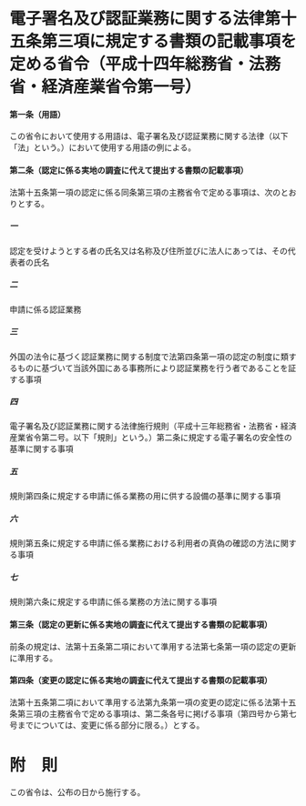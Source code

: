 # 電子署名及び認証業務に関する法律第十五条第三項に規定する書類の記載事項を定める省令（平成十四年総務省・法務省・経済産業省令第一号）
#### 第一条（用語）
この省令において使用する用語は、電子署名及び認証業務に関する法律（以下「法」という。）において使用する用語の例による。
#### 第二条（認定に係る実地の調査に代えて提出する書類の記載事項）
法第十五条第一項の認定に係る同条第三項の主務省令で定める事項は、次のとおりとする。
##### 一
認定を受けようとする者の氏名又は名称及び住所並びに法人にあっては、その代表者の氏名
##### 二
申請に係る認証業務
##### 三
外国の法令に基づく認証業務に関する制度で法第四条第一項の認定の制度に類するものに基づいて当該外国にある事務所により認証業務を行う者であることを証する事項
##### 四
電子署名及び認証業務に関する法律施行規則（平成十三年総務省・法務省・経済産業省令第二号。以下「規則」という。）第二条に規定する電子署名の安全性の基準に関する事項
##### 五
規則第四条に規定する申請に係る業務の用に供する設備の基準に関する事項
##### 六
規則第五条に規定する申請に係る業務における利用者の真偽の確認の方法に関する事項
##### 七
規則第六条に規定する申請に係る業務の方法に関する事項
#### 第三条（認定の更新に係る実地の調査に代えて提出する書類の記載事項）
前条の規定は、法第十五条第二項において準用する法第七条第一項の認定の更新に準用する。
#### 第四条（変更の認定に係る実地の調査に代えて提出する書類の記載事項）
法第十五条第二項において準用する法第九条第一項の変更の認定に係る法第十五条第三項の主務省令で定める事項は、第二条各号に掲げる事項（第四号から第七号までについては、変更に係る部分に限る。）とする。
# 附　則
この省令は、公布の日から施行する。
